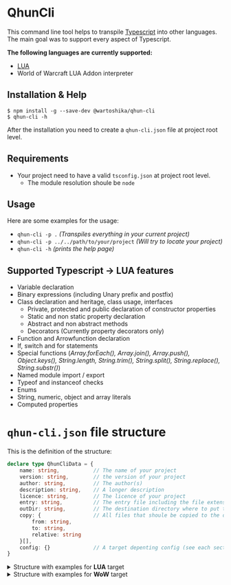 # QhunCli

This command line tool helps to transpile [Typescript](https://github.com/Microsoft/TypeScript) into other languages. The main goal was to support every aspect of Typescript. 

**The following languages are currently supported:**
- [LUA](https://www.lua.org/)
- World of Warcraft LUA Addon interpreter

## **Installation & Help**

```console
$ npm install -g --save-dev @wartoshika/qhun-cli
$ qhun-cli -h
```

After the installation you need to create a `qhun-cli.json` file at project root level.

## **Requirements**

- Your project need to have a valid `tsconfig.json` at project root level.
    - The module resolution shoule be `node`

## **Usage**

Here are some examples for the usage:
- `qhun-cli -p .` *(Transpiles everything in your current project)*
- `qhun-cli -p ../../path/to/your/project` *(Will try to locate your project)*
- `qhun-cli -h` *(prints the help page)*

## **Supported Typescript -> LUA features**

- Variable declaration
- Binary expressions (including Unary prefix and postfix)
- Class declaration and heritage, class usage, interfaces
    - Private, protected and public declaration of constructor properties
    - Static and non static property declaration
    - Abstract and non abstract methods
    - Decorators (Currently property decorators only)
- Function and Arrowfunction declaration
- If, switch and for statements
- Special functions (*Array.forEach(), Array.join(), Array.push(), Object.keys(), String.length, String.trim(), String.split(), String.replace(), String.substr()*)
- Named module import / export
- Typeof and instanceof checks
- Enums
- String, numeric, object and array literals
- Computed properties

# `qhun-cli.json` file structure

This is the definition of the structure:

```ts
declare type QhunCliData = {
    name: string,           // The name of your project
    version: string,        // the version of your project
    author: string,         // The author(s)
    description: string,    // A longer description
    licence: string,        // The licence of your project
    entry: string,          // The entry file including the file extension
    outDir: string,         // The destination directory where to put the transpiled files
    copy: {                 // All files that shoule be copied to the destination folder
        from: string,
        to: string,
        relative: string
    }[],
    config: {}              // A target depenting config (see each section for a declaration and description)
}
```

<details><summary>Structure with examples for <b>LUA</b> target</summary>
<p>

```json
{
    "name": "YourProgramName",
    "version": "1.0.0",
    "author": "Your name",
    "description": "A long description!",
    "licence": "Your licence",
    "entry": "./src/index.ts",
    "target": "lua",
    "outDir": "./dist",
    "copy": [
        {
            "from": "./lib/lua/Library.lua",
            "to": "./lib/Library.lua",
            "relative": "lib/Library.lua"
        }
    ],
    "config": {}
}
```

</p>
</details>

<details><summary>Structure with examples for <b>WoW</b> target</summary>
<p>

```json
{
    "name": "QhunCoreTS",
    "version": "1.0.0",
    "author": "wartoshika <dev@qhun.de>",
    "description": "A long description!",
    "licence": "MIT",
    "entry": "./src/core.ts",
    "target": "wow",
    "outDir": "./dist",
    "copy": [
        {
            "from": "./lib/lua/Library.lua",
            "to": "./lib/Library.lua",
            "relative": "lib/Library.lua"
        }
    ],
    "config": {
        "visibleName": "QhunCore|c00ff0000TS |c0000ff00[Lib]",
        "interface": 80000,
        "optionalDependencies": [
            "QhunDebug",
            "QhunUnitTest"
        ],
        "dependencies": [],
        "savedVariables": [],
        "savedVariablesPerCharacter": []
    }
}
```

</p>
</details>